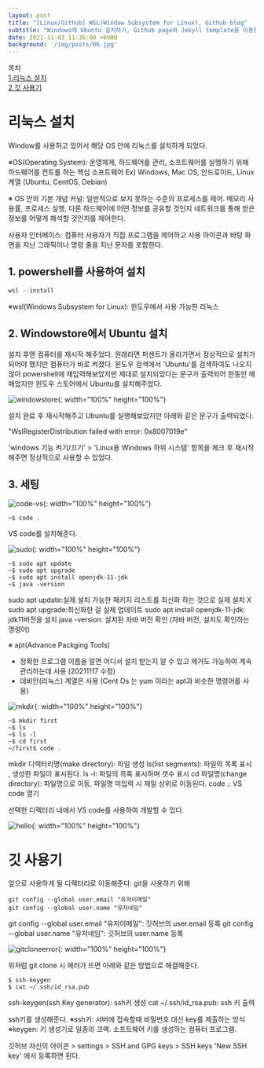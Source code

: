 ```yaml
---
layout: post
title: "[Linux/Github] WSL(Window Subsystem for Linux), Github blog"
subtitle: "Windows에 Ubuntu 설치하기, Github page와 Jekyll template을 이용한 기술 블로그 만들기"
date: 2021-11-03 11:36:00 +0900
background: '/img/posts/06.jpg'
---
```


목차  
[1.리눅스 설치](#리눅스-설치)  
[2.깃 사용기](#깃-사용기)  


# 리눅스 설치
Window를 사용하고 있어서 해당 OS 안에 리눅스를 설치하게 되었다.

※OS(Operating System): 운영체제, 하드웨어를 관리, 소프트웨어를 실행하기 위해 하드웨어를 컨트롤 하는 핵심 소프트웨어
Ex) Windows, Mac OS, 안드로이드, Linux 계열 (Ubuntu, CentOS, Debian)

※ OS 안의 기본 개념
커널: 일반적으로 보지 못하는 수준의 프로세스를 제어.
메모리 사용률, 프로세스 실행, 다른 하드웨어에 어떤 정보를 공유할 것인지 네트워크를 통해 받은 정보를 어떻게 해석할 것인지를 제어한다.

사용자 인터페이스: 컴퓨터 사용자가 직접 프로그램을 제어하고 사용
아이콘과 바탕 화면을 지닌 그래픽이나 명령 줄을 지닌 문자를 포함한다.

## 1. powershell를 사용하여 설치

``` powershell
wsl --install
```

※wsl(Windows Subsystem for Linux): 윈도우에서 사용 가능한 리눅스

## 2. Windowstore에서 Ubuntu 설치

설치 후엔 컴퓨터를 재시작 해주었다.
원래라면 퍼센트가 올라가면서 정상적으로 설치가 되어야 했지만 컴퓨터가 바로 켜졌다.
윈도우 검색에서 'Ubuntu'를 검색하여도 나오지 않아 powershell에 재입력해보았지만 제대로 설치되었다는 문구가 출력되어 한동안 헤매었지만 윈도우 스토어에서 Ubuntu를 설치해주었다.

![windowstore]({{site.baseurl}}/img/post_first/windowstore.png){: width="100%" height="100%"}

설치 완료 후 재시작해주고 Ubuntu를 실행해보았지만 아래와 같은 문구가 출력되었다.

"WslRegisterDistribution failed with error: 0x8007019e"

'windows 기능 켜기/끄기' > 'Linux용 Windows 하위 시스템' 항목을 체크 후 재시작해주면 정상적으로 사용할 수 있었다.

## 3. 세팅
![code-vs]({{site.baseurl}}/img/post_first/code.png){: width="100%" height="100%"}

```
~$ code .
```

VS code를 설치해준다.

![sudo]({{site.baseurl}}/img/post_first/sudo.png){: width="100%" height="100%"}

```
~$ sudo apt update
~$ sudo apt upgrade
~$ sudo apt install openjdk-11-jdk
~$ java -version
```

sudo apt update:실제 설치 가능한 패키지 리스트를 최신화 하는 것으로 실제 설치 X
sudo apt upgrade:최신화한 걸 실제 업데이트
sudo apt install openjdk-11-jdk: jdk11버전을 설치
java -version: 설치된 자바 버전 확인 (자바 버전, 설치도 확인하는 명령어)

※ apt(Advance Packging Tools)
- 정확한 프로그램 이름을 알면 어디서 설치 받는지 알 수 있고 제거도 가능하여 계속 관리하는데 사용 (20211117 수정)
- 데비안(리눅스) 계열은 사용 (Cent Os 는 yum 이라는 apt과 비슷한 명령어를 사용)

![mkdir]({{site.baseurl}}/img/post_first/mkdir.png){: width="100%" height="100%"}

```
~$ mkdir first
~$ ls
~$ ls -l
~$ cd first
~/first$ code .
```

mkdir 디렉터리명(make directory): 파일 생성 
ls(list segments): 파일의 목록 표시 , 생성한 파일이 표시된다.
ls -l: 파일의 목록 표시하며 갯수 표시
cd 파일명(change directory): 파일명으로 이동, 파일명 미입력 시 제일 상위로 이동된다.
code .: VS code 열기

선택한 디렉터리 내에서 VS code를 사용하여 개발할 수 있다.

![hello]({{site.baseurl}}/img/post_first/hello.png){: width="100%" height="100%"}

# 깃 사용기

앞으로 사용하게 될 디렉터리로 이동해준다.
git을 사용하기 위해 

```
git config --global user.email "유저이메일"
git config --global user.name "유저네임"
```

git config --global user.email "유저이메일": 깃허브의 user.email 등록
git config --global user.name "유저네임": 깃허브의 user.name 등록

![gitcloneerror]({{site.baseurl}}/img/post_first/gitcloneerror.png){: width="100%" height="100%"}

위처럼 git clone 시 에러가 뜨면 아래와 같은 방법으로 해결해준다.

```
$ ssh-keygen
$ cat ~/.ssh/id_rsa.pub
```

ssh-keygen(ssh Key generator): ssh키 생성
cat ~/.ssh/id_rsa.pub: ssh 키 출력

ssh키를 생성해준다.
※ssh키: 서버에 접속할때 비밀번호 대신 key를 제출하는 방식
※keygen: 키 생성기로 일종의 크랙. 소프트웨어 키를 생성하는 컴퓨터 프로그램.

깃허브 자신의 아이콘 > settings > SSH and GPG keys > SSH keys 'New SSH key' 에서 등록하면 된다.